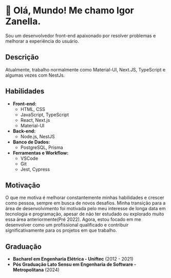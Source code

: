 # 👋 Olá, Mundo! Me chamo Igor Zanella.

Sou um desenvolvedor front-end apaixonado por resolver problemas e melhorar a experiência do usuário.

## Descrição

Atualmente, trabalho normalmente como Material-UI, Next.JS, TypeScript e algumas vezes com NestJs.

## Habilidades

- **Front-end:**
  - HTML, CSS
  - JavaScript, TypeScript
  - React, Next.js
  - Material-UI
- **Back-end:**
  - Node.js, NestJS
- **Banco de Dados:**
  - PostgreSQL, Prisma
- **Ferramentas e Workflow:**
  - VSCode
  - Git
  - Jest, Cypress

## Motivação

O que me motiva é melhorar constantemente minhas habilidades e crescer como pessoa, sempre em busca de novos desafios. Minha transição para a área de desenvolvimento foi motivada pelo meu interesse de longa data em tecnologia e programação, apesar de não ter estudado ou explorado muito essa área anteriormente(Pré 2022). Agora, estou focado em me desenvolver como um profissional qualificado e contribuir significativamente para os projetos em que trabalho.

## Graduação

- **Bacharel em Engenharia Elétrica - Uniftec** (2012 - 2021)
- **Pós Graduação Lato Sensu em Engenharia de Software - Metropolitana** (2024)

